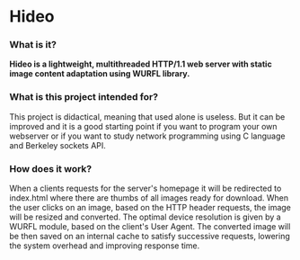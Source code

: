 # Hideo


### What is it?
**Hideo is a lightweight, multithreaded HTTP/1.1 web server with static image content adaptation using WURFL library.**

### What is this project intended for?

This project is didactical, meaning that used alone is useless. But it can be improved and it is a good starting point if you want to program your own webserver or if you want to study network programming using C language and Berkeley sockets API.

### How does it work?
When a clients requests for the server's homepage it will be redirected to index.html where there are thumbs of all images ready for download.
When the user clicks on an image, based on the HTTP header requests, the image will be resized and converted. The optimal device resolution is given by a WURFL module, based on the client's User Agent. The converted image will be then saved on an internal cache to satisfy successive requests, lowering the system overhead and improving response time.
